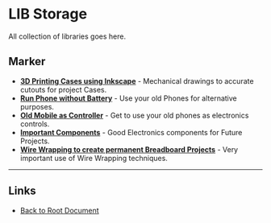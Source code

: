 # LIB Storage

All collection of libraries goes here.

## Marker

- **[3D Printing Cases using Inkscape](./3D-Printing-inkscape.md)** - Mechanical drawings to accurate cutouts for project Cases.
- **[Run Phone without Battery](./Battery-Less-Phone.md)** - Use your old Phones for alternative purposes.
- **[Old Mobile as Controller](./OldMobile-Control.md)** - Get to use your old phones as electronics controls.
- **[Important Components](./Important-Components.md)** - Good Electronics components for Future Projects.
- **[Wire Wrapping to create permanent Breadboard Projects](./Permanant-Breadboard.md)** - Very important use of Wire Wrapping techniques.

----
<!-- Footer Begins Here -->
## Links

- [Back to Root Document](../README.md)
